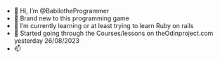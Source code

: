 - 👋 Hi, I’m @BabilotheProgrammer
- 👀 Brand new to this programming game
- 🌱 I’m currently learning or at least trying to learn Ruby on rails 
- 💞️ Started going through the Courses/lessons on theOdinproject.com yesterday 26/08/2023
- 📫 

<!---
BabilotheProgrammer/BabilotheProgrammer is a ✨ special ✨ repository because its `README.md` (this file) appears on your GitHub profile.
You can click the Preview link to take a look at your changes.
--->
